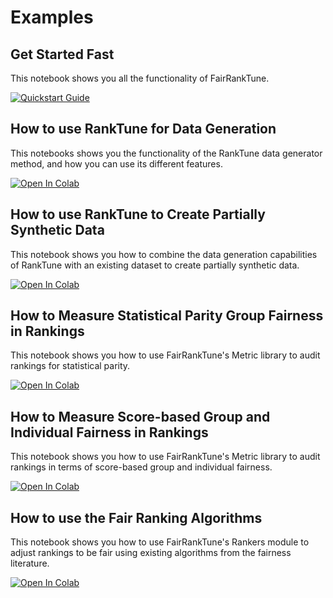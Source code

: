 # Examples

## Get Started Fast
This notebook shows you all the functionality of FairRankTune. 

[![Quickstart Guide](https://colab.research.google.com/assets/colab-badge.svg)](https://colab.research.google.com/github/KCachel/fairranktune/blob/main/examples/1_quickstart.ipynb)

## How to use RankTune for Data Generation
This notebooks shows you the functionality of the RankTune data generator method, and how you can use its different features.

[![Open In Colab](https://colab.research.google.com/assets/colab-badge.svg)](https://colab.research.google.com/github/KCachel/fairranktune/blob/main/examples/2_ranktune.ipynb)

## How to use RankTune to Create Partially Synthetic Data
This notebook shows you how to combine the data generation capabilities of RankTune with an existing dataset to create partially synthetic data.

[![Open In Colab](https://colab.research.google.com/assets/colab-badge.svg)](https://colab.research.google.com/github/KCachel/fairranktune/blob/main/examples/3_ranktune_augment.ipynb)

## How to Measure Statistical Parity Group Fairness in Rankings 
This notebook shows you how to use FairRankTune's Metric library to audit rankings for statistical parity.

[![Open In Colab](https://colab.research.google.com/assets/colab-badge.svg)](https://colab.research.google.com/github/KCachel/fairranktune/blob/main/examples/4_statisticalparitymetrics.ipynb) 

## How to Measure Score-based Group and Individual Fairness in Rankings 
This notebook shows you how to use FairRankTune's Metric library to audit rankings in terms of score-based group and individual fairness.

[![Open In Colab](https://colab.research.google.com/assets/colab-badge.svg)](https://colab.research.google.com/github/KCachel/fairranktune/blob/main/examples/5_scorebasedmetrics.ipynb) 

## How to use the Fair Ranking Algorithms
This notebook shows you how to use FairRankTune's Rankers module to adjust rankings to be fair using existing algorithms from the fairness literature.

[![Open In Colab](https://colab.research.google.com/assets/colab-badge.svg)](https://colab.research.google.com/github/KCachel/fairranktune/blob/main/examples/5_scorebasedmetrics.ipynb)